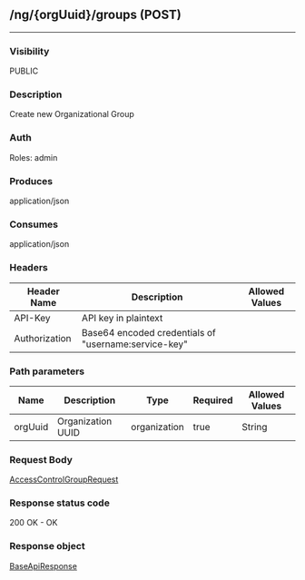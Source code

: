 ## /ng/{orgUuid}/groups (POST)
---
### Visibility
PUBLIC
### Description
Create new Organizational Group
### Auth
Roles: admin
### Produces
application/json
### Consumes
application/json
### Headers
| Header Name | Description | Allowed Values |
| ----------- | ----------- | ----------- |
| API-Key | API key in plaintext |  |
| Authorization | Base64 encoded credentials of &quot;username:service-key&quot; |  |
### Path parameters
| Name | Description | Type | Required | Allowed Values |
| ----------- | ----------- | ----------- | ----------- | ----------- |
| orgUuid | Organization UUID | organization | true | String |
### Request Body
[AccessControlGroupRequest](<../../objects/AccessControlGroupRequest.md>)
### Response status code
200 OK - OK
### Response object
[BaseApiResponse](<../../objects/BaseApiResponse.md>)
